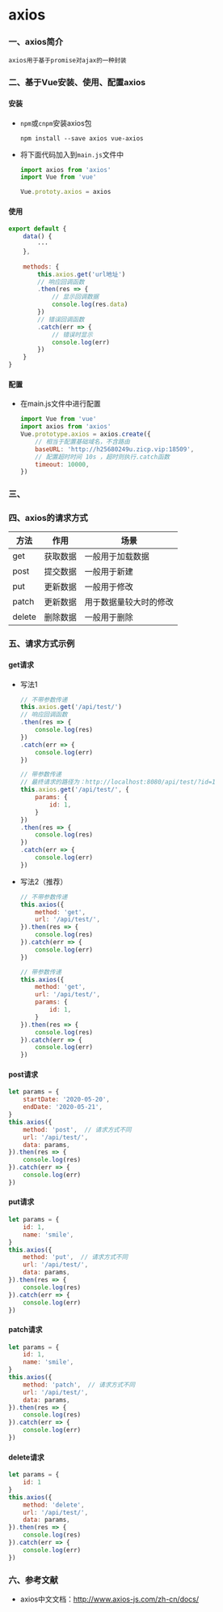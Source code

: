 # axios

### 一、axios简介

```
axios用于基于promise对ajax的一种封装
```

### 二、基于Vue安装、使用、配置axios

#### 安装

* `npm`或`cnpm`安装axios包

  ```
  npm install --save axios vue-axios
  ```

* 将下面代码加入到`main.js`文件中

  ```js
  import axios from 'axios'
  import Vue from 'vue'
  
  Vue.prototy.axios = axios
  ```
  

#### 使用

```js
export default {
    data() {
        ···
    },
    
    methods: {
        this.axios.get('url地址')
    	// 响应回调函数
    	.then(res => {
    		// 显示回调数据
    		console.log(res.data)
		})
        // 错误回调函数
        .catch(err => {
            // 错误时显示
            console.log(err)
        })
    }
}
```

#### 配置

* 在main.js文件中进行配置

  ```js
  import Vue from 'vue'
  import axios from 'axios'
  Vue.prototype.axios = axios.create({
      // 相当于配置基础域名，不含路由
      baseURL: 'http://h25680249u.zicp.vip:18509',
      // 配置超时时间 10s ，超时则执行.catch函数
      timeout: 10000,
  })
  ```

### 三、

### 四、axios的请求方式

| 方法   | 作用     | 场景                   |
| ------ | -------- | ---------------------- |
| get    | 获取数据 | 一般用于加载数据       |
| post   | 提交数据 | 一般用于新建           |
| put    | 更新数据 | 一般用于修改           |
| patch  | 更新数据 | 用于数据量较大时的修改 |
| delete | 删除数据 | 一般用于删除           |

### 五、请求方式示例

#### get请求

* 写法1

    ```js
    // 不带参数传递
    this.axios.get('/api/test/')
    // 响应回调函数
    .then(res => {
        console.log(res)
    })
    .catch(err => {
        console.log(err)
    })

    // 带参数传递
    // 最终请求的路径为：http://localhost:8080/api/test/?id=1
    this.axios.get('/api/test/', {
        params: {
            id: 1,
        }
    })
    .then(res => {
        console.log(res)
    })
    .catch(err => {
        console.log(err)
    })
    ```
    
* 写法2（推荐）

    ```js
    // 不带参数传递
    this.axios({
    	method: 'get',
    	url: '/api/test/',
    }).then(res => {
    	console.log(res)
    }).catch(err => {
    	console.log(err)
    })
    
    // 带参数传递
    this.axios({
    	method: 'get',
    	url: '/api/test/',
    	params: {
    		id: 1,
    	}
    }).then(res => {
    	console.log(res)
    }).catch(err => {
    	console.log(err)
    })
    ```

#### post请求

```js
let params = {
	startDate: '2020-05-20',
	endDate: '2020-05-21',
}
this.axios({
	method: 'post',  // 请求方式不同
	url: '/api/test/',
	data: params,
}).then(res => {
	console.log(res)
}).catch(err => {
	console.log(err)
})
```

#### put请求

```js
let params = {
	id: 1,
	name: 'smile',
}
this.axios({
	method: 'put',  // 请求方式不同
	url: '/api/test/',
	data: params,
}).then(res => {
	console.log(res)
}).catch(err => {
	console.log(err)
})
```

#### patch请求

```js
let params = {
	id: 1,
	name: 'smile',
}
this.axios({
	method: 'patch',  // 请求方式不同
	url: '/api/test/',
	data: params,
}).then(res => {
	console.log(res)
}).catch(err => {
	console.log(err)
})
```

#### delete请求

```js
let params = {
	id: 1
}
this.axios({
	method: 'delete',
	url: '/api/test/',
	data: params,
}).then(res => {
	console.log(res)
}).catch(err => {
	console.log(err)
})
```

### 六、参考文献

+ axios中文文档：http://www.axios-js.com/zh-cn/docs/